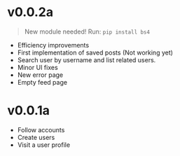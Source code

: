 # v0.0.2a
> New module needed! Run: `pip install bs4`
* Efficiency improvements
* First implementation of saved posts (Not working yet)
* Search user by username and list related users.
* Minor UI fixes
* New error page
* Empty feed page

# v0.0.1a
* Follow accounts
* Create users
* Visit a user profile
